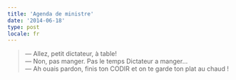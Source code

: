 ```yaml
---
title: 'Agenda de ministre'
date: '2014-06-18'
type: post
locale: fr
---
```


> — Allez, petit dictateur, à table!  
> — Non, pas manger. Pas le temps Dictateur a manger...  
> — Ah ouais pardon, finis ton CODIR et on te garde ton plat au chaud !
